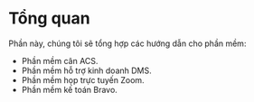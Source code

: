 # Tổng quan
Phần này, chúng tôi sẽ tổng hợp các hướng dẫn cho phần mềm:
- Phần mềm cân ACS.
- Phần mềm hỗ trợ kinh doanh DMS.
- Phần mềm họp trực tuyến Zoom.
- Phần mềm kế toán Bravo.